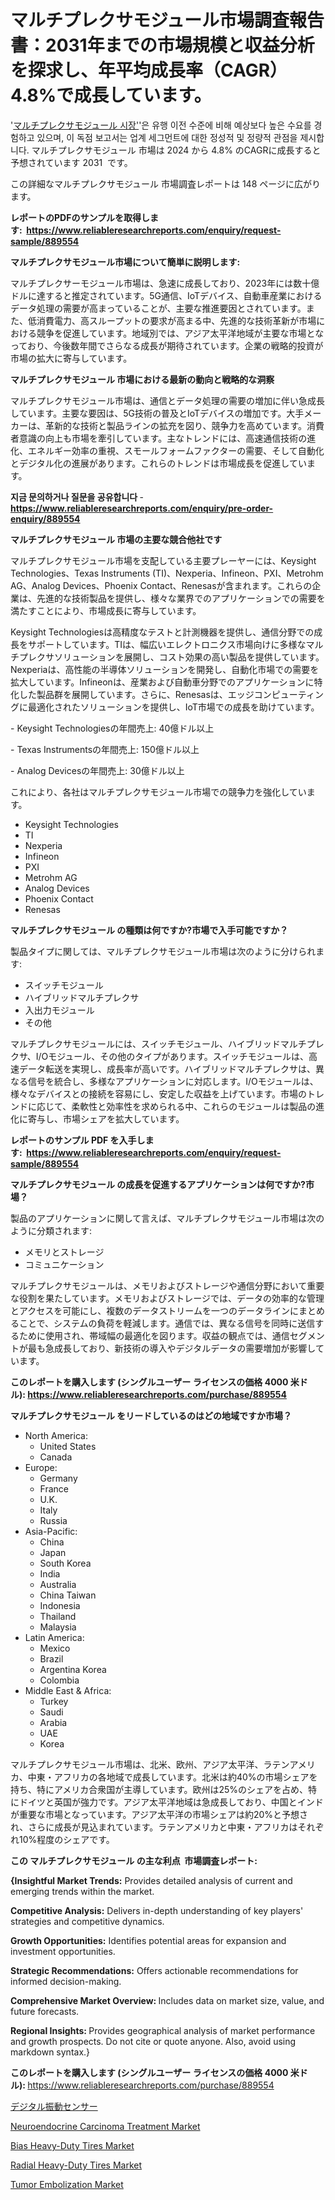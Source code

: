 <p><h1>マルチプレクサモジュール市場調査報告書：2031年までの市場規模と収益分析を探求し、年平均成長率（CAGR）4.8%で成長しています。</h1></p><p>'<a href="https://www.reliableresearchreports.com/multiplexer-module-r889554?utm_campaign=110&utm_medium=36&utm_source=Github&utm_content=ia&utm_term=12112024&utm_id=multiplexer-module">マルチプレクサモジュール 시장'</a>'은 유행 이전 수준에 비해 예상보다 높은 수요를 경험하고 있으며, 이 독점 보고서는 업계 세그먼트에 대한 정성적 및 정량적 관점을 제시합니다. マルチプレクサモジュール 市場は 2024 から 4.8% のCAGRに成長すると予想されています 2031&nbsp; です。</p>
<p>この詳細なマルチプレクサモジュール 市場調査レポートは 148 ページに広がります。</p>
<p><strong>レポートのPDFのサンプルを取得します</strong><strong>:&nbsp;&nbsp;<a href="https://www.reliableresearchreports.com/enquiry/request-sample/889554?utm_campaign=110&utm_medium=36&utm_source=Github&utm_content=ia&utm_term=12112024&utm_id=multiplexer-module">https://www.reliableresearchreports.com/enquiry/request-sample/889554</a></strong></p>
<p><strong>マルチプレクサモジュール市場について簡単に説明します:</strong></p>
<p><p>マルチプレクサーモジュール市場は、急速に成長しており、2023年には数十億ドルに達すると推定されています。5G通信、IoTデバイス、自動車産業におけるデータ処理の需要が高まっていることが、主要な推進要因とされています。また、低消費電力、高スループットの要求が高まる中、先進的な技術革新が市場における競争を促進しています。地域別では、アジア太平洋地域が主要な市場となっており、今後数年間でさらなる成長が期待されています。企業の戦略的投資が市場の拡大に寄与しています。</p></p>
<p><strong>マルチプレクサモジュール 市場における最新の動向と戦略的な洞察</strong></p>
<p><p>マルチプレクサモジュール市場は、通信とデータ処理の需要の増加に伴い急成長しています。主要な要因は、5G技術の普及とIoTデバイスの増加です。大手メーカーは、革新的な技術と製品ラインの拡充を図り、競争力を高めています。消費者意識の向上も市場を牽引しています。主なトレンドには、高速通信技術の進化、エネルギー効率の重視、スモールフォームファクターの需要、そして自動化とデジタル化の進展があります。これらのトレンドは市場成長を促進しています。</p></p>
<p><strong>지금 문의하거나 질문을 공유합니다</strong><strong>&nbsp;</strong>-<strong><a href="https://www.reliableresearchreports.com/enquiry/pre-order-enquiry/889554?utm_campaign=110&utm_medium=36&utm_source=Github&utm_content=ia&utm_term=12112024&utm_id=multiplexer-module">https://www.reliableresearchreports.com/enquiry/pre-order-enquiry/889554</a></strong></p>
<p><strong>マルチプレクサモジュール 市場の主要な競合他社です</strong></p>
<p><p>マルチプレクサモジュール市場を支配している主要プレーヤーには、Keysight Technologies、Texas Instruments (TI)、Nexperia、Infineon、PXI、Metrohm AG、Analog Devices、Phoenix Contact、Renesasが含まれます。これらの企業は、先進的な技術製品を提供し、様々な業界でのアプリケーションでの需要を満たすことにより、市場成長に寄与しています。</p><p>Keysight Technologiesは高精度なテストと計測機器を提供し、通信分野での成長をサポートしています。TIは、幅広いエレクトロニクス市場向けに多様なマルチプレクサソリューションを展開し、コスト効果の高い製品を提供しています。Nexperiaは、高性能の半導体ソリューションを開発し、自動化市場での需要を拡大しています。Infineonは、産業および自動車分野でのアプリケーションに特化した製品群を展開しています。さらに、Renesasは、エッジコンピューティングに最適化されたソリューションを提供し、IoT市場での成長を助けています。</p><p>- Keysight Technologiesの年間売上: 40億ドル以上</p><p>- Texas Instrumentsの年間売上: 150億ドル以上</p><p>- Analog Devicesの年間売上: 30億ドル以上</p><p>これにより、各社はマルチプレクサモジュール市場での競争力を強化しています。</p></p>
<p><ul><li>Keysight Technologies</li><li>TI</li><li>Nexperia</li><li>Infineon</li><li>PXI</li><li>Metrohm AG</li><li>Analog Devices</li><li>Phoenix Contact</li><li>Renesas</li></ul></p>
<p><strong>マルチプレクサモジュール の種類は何ですか?市場で入手可能ですか？</strong></p>
<p>製品タイプに関しては、マルチプレクサモジュール市場は次のように分けられます:</p>
<p><ul><li>スイッチモジュール</li><li>ハイブリッドマルチプレクサ</li><li>入出力モジュール</li><li>その他</li></ul></p>
<p><p>マルチプレクサモジュールには、スイッチモジュール、ハイブリッドマルチプレクサ、I/Oモジュール、その他のタイプがあります。スイッチモジュールは、高速データ転送を実現し、成長率が高いです。ハイブリッドマルチプレクサは、異なる信号を統合し、多様なアプリケーションに対応します。I/Oモジュールは、様々なデバイスとの接続を容易にし、安定した収益を上げています。市場のトレンドに応じて、柔軟性と効率性を求められる中、これらのモジュールは製品の進化に寄与し、市場シェアを拡大しています。</p></p>
<p><strong>レポートのサンプル PDF を入手します:&nbsp;</strong><strong>&nbsp;<a href="https://www.reliableresearchreports.com/enquiry/request-sample/889554?utm_campaign=110&utm_medium=36&utm_source=Github&utm_content=ia&utm_term=12112024&utm_id=multiplexer-module">https://www.reliableresearchreports.com/enquiry/request-sample/889554</a></strong></p>
<p><strong>マルチプレクサモジュール の成長を促進するアプリケーションは何ですか?市場？</strong></p>
<p>製品のアプリケーションに関して言えば、マルチプレクサモジュール市場は次のように分類されます:</p>
<p><ul><li>メモリとストレージ</li><li>コミュニケーション</li></ul></p>
<p><p>マルチプレクサモジュールは、メモリおよびストレージや通信分野において重要な役割を果たしています。メモリおよびストレージでは、データの効率的な管理とアクセスを可能にし、複数のデータストリームを一つのデータラインにまとめることで、システムの負荷を軽減します。通信では、異なる信号を同時に送信するために使用され、帯域幅の最適化を図ります。収益の観点では、通信セグメントが最も急成長しており、新技術の導入やデジタルデータの需要増加が影響しています。</p></p>
<p><strong>このレポートを購入します (シングルユーザー ライセンスの価格 4000 米ドル):</strong><strong>&nbsp;<a href="https://www.reliableresearchreports.com/purchase/889554?utm_campaign=110&utm_medium=36&utm_source=Github&utm_content=ia&utm_term=12112024&utm_id=multiplexer-module">https://www.reliableresearchreports.com/purchase/889554</a></strong></p>
<p><strong>マルチプレクサモジュール をリードしているのはどの地域ですか市場？</strong></p>
<p><ul>
    <li>
        North America:
        <ul>
            <li>United States</li>
            <li>Canada</li>
        </ul>
    </li>
    <li>
        Europe:
        <ul>
            <li>Germany</li>
            <li>France</li>
            <li>U.K.</li>
            <li>Italy</li>
            <li>Russia</li>
        </ul>
    </li>
    <li>
        Asia-Pacific:
        <ul>
            <li>China</li>
            <li>Japan</li>
            <li>South Korea</li>
            <li>India</li>
            <li>Australia</li>
            <li>China Taiwan</li>
            <li>Indonesia</li>
            <li>Thailand</li>
            <li>Malaysia</li>
        </ul>
    </li>
    <li>
        Latin America:
        <ul>
            <li>Mexico</li>
            <li>Brazil</li>
            <li>Argentina Korea</li>
            <li>Colombia</li>
        </ul>
    </li>
    <li>
        Middle East & Africa:
        <ul>
            <li>Turkey</li>
            <li>Saudi</li>
            <li>Arabia</li>
            <li>UAE</li>
            <li>Korea</li>
        </ul>
    </li>
    </ul></p>
<p><p>マルチプレクサモジュール市場は、北米、欧州、アジア太平洋、ラテンアメリカ、中東・アフリカの各地域で成長しています。北米は約40%の市場シェアを持ち、特にアメリカ合衆国が主導しています。欧州は25%のシェアを占め、特にドイツと英国が強力です。アジア太平洋地域は急成長しており、中国とインドが重要な市場となっています。アジア太平洋の市場シェアは約20%と予想され、さらに成長が見込まれています。ラテンアメリカと中東・アフリカはそれぞれ10%程度のシェアです。</p></p>
<p><strong>この マルチプレクサモジュール の主な利点&nbsp; 市場調査レポート:</strong></p>
<p><strong>{Insightful Market Trends:</strong> Provides detailed analysis of current and emerging trends within the market.</p>
<p><strong>Competitive Analysis:</strong> Delivers in-depth understanding of key players' strategies and competitive dynamics.</p>
<p><strong>Growth Opportunities:</strong> Identifies potential areas for expansion and investment opportunities.</p>
<p><strong>Strategic Recommendations:</strong> Offers actionable recommendations for informed decision-making.</p>
<p><strong>Comprehensive Market Overview: </strong>Includes data on market size, value, and future forecasts.</p>
<p><strong>Regional Insights: </strong>Provides geographical analysis of market performance and growth prospects. Do not cite or quote anyone. Also, avoid using markdown syntax.}</p>
<p><strong>このレポートを購入します (シングルユーザー ライセンスの価格 4000 米ドル):&nbsp;</strong><a href="https://www.reliableresearchreports.com/purchase/889554?utm_campaign=110&utm_medium=36&utm_source=Github&utm_content=ia&utm_term=12112024&utm_id=multiplexer-module">https://www.reliableresearchreports.com/purchase/889554</a></p>
<p><p><a href="https://github.com/lababdou/Market-Research-Report-List-6/blob/main/389081823573.md?utm_campaign=110&utm_medium=36&utm_source=Github&utm_content=ia&utm_term=12112024&utm_id=multiplexer-module">デジタル振動センサー</a></p><p><a href="https://issuu.com/reportprime-2/docs/neuroendocrine-carcinoma-treatment-_f29c1455fb9d1b?utm_campaign=110&utm_medium=36&utm_source=Github&utm_content=ia&utm_term=12112024&utm_id=multiplexer-module">Neuroendocrine Carcinoma Treatment Market</a></p><p><a href="https://www.linkedin.com/pulse/bias-heavy-duty-tires-market-global-regional-analysis-focus-mdvjf?utm_campaign=110&utm_medium=36&utm_source=Github&utm_content=ia&utm_term=12112024&utm_id=multiplexer-module">Bias Heavy-Duty Tires Market</a></p><p><a href="https://www.linkedin.com/pulse/radial-heavy-duty-tires-market-trends-strategic-insights-2024-qkwff?utm_campaign=110&utm_medium=36&utm_source=Github&utm_content=ia&utm_term=12112024&utm_id=multiplexer-module">Radial Heavy-Duty Tires Market</a></p><p><a href="https://issuu.com/reportprime-2/docs/tumor-embolization-market-size-2030_11f46b982e1487?utm_campaign=110&utm_medium=36&utm_source=Github&utm_content=ia&utm_term=12112024&utm_id=multiplexer-module">Tumor Embolization Market</a></p></p>
<p>&nbsp;</p>
